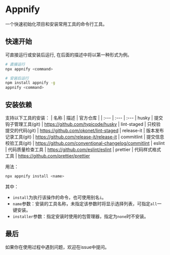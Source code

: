 # Appnify

一个快速初始化项目和安装常用工具的命令行工具。

## 快速开始

可直接运行或安装后运行, 在后面的描述中将以第一种形式为例。

```sh
# 直接运行
npx appnify <command>

# 安装后运行
npm install appnify -g
appnify <command>
```

## 安装依赖

支持以下工具的安装：
| 名称 | 描述 | 官方仓库 |
| :--- | :--- | :---
| husky       | 提交钩子管理工具(git) | https://github.com/typicode/husky
| lint-staged | 只校验提交的代码(git) | https://github.com/okonet/lint-staged
| release-it  | 版本发布记录工具(git) | https://github.com/release-it/release-it
| commitlint  | 提交信息校验工具(git) | https://github.com/conventional-changelog/commitlint
| eslint      | 代码质量检查工具      | https://github.com/eslint/eslint
| prettier    | 代码样式格式工具      | https://github.com/prettier/prettier

用法：
```sh
npx appnify install <name>
```
其中：
- `install`为执行该操作的命令，也可使用别名`i`。
- `name`参数：安装的工具名称，未指定该参数时将显示选择列表，可指定`all`一键安装。
- `installer`参数：指定安装时使用的包管理器，指定为`none`时不安装。

## 最后
如果你在使用过程中遇到问题，欢迎在issue中提问。

